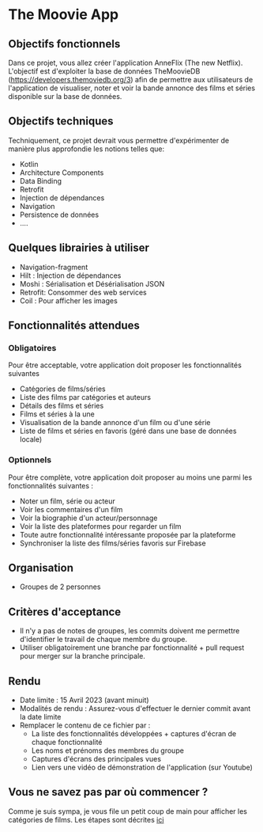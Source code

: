 # The Moovie App

## Objectifs fonctionnels
Dans ce projet, vous allez créer l'application AnneFlix (The new Netflix).
L'objectif est d'exploiter la base de données TheMoovieDB (https://developers.themoviedb.org/3) afin de permettre aux utilisateurs de l'application de visualiser, noter et voir la bande annonce des films et séries disponible sur la base de données.

## Objectifs techniques
Techniquement, ce projet devrait vous permettre d'expérimenter de manière plus approfondie les notions telles que:
- Kotlin
- Architecture Components
- Data Binding
- Retrofit
- Injection de dépendances
- Navigation
- Persistence de données
- ....

## Quelques librairies à utiliser
- Navigation-fragment
- Hilt : Injection de dépendances
- Moshi : Sérialisation et Désérialisation JSON
- Retrofit: Consommer des web services
- Coil : Pour afficher les images

## Fonctionnalités attendues
### Obligatoires
Pour être acceptable, votre application doit proposer les fonctionnalités suivantes
- Catégories de films/séries
- Liste des films par catégories et auteurs
- Détails des films et séries
- Films et séries à la une
- Visualisation de la bande annonce d'un film ou d'une série
- Liste de films et séries en favoris (géré dans une base de données locale)

### Optionnels
Pour être complète, votre application doit proposer au moins une parmi les fonctionnalités suivantes :
- Noter un film, série ou acteur
- Voir les commentaires d'un film
- Voir la biographie d'un acteur/personnage
- Voir la liste des plateformes pour regarder un film
- Toute autre fonctionnalité intéressante proposée par la plateforme
- Synchroniser la liste des films/séries favoris sur Firebase


## Organisation
- Groupes de 2 personnes

## Critères d'acceptance
- Il n'y a pas de notes de groupes, les commits doivent me permettre d'identifier le travail de chaque membre du groupe.
- Utiliser obligatoirement une branche par fonctionnalité + pull request pour merger sur la branche principale.

## Rendu
- Date limite : 15 Avril 2023 (avant minuit)
- Modalités de rendu : Assurez-vous d'effectuer le dernier commit avant la date limite
- Remplacer le contenu de ce fichier par :
  - La liste des fonctionnalités développées + captures d'écran de chaque fonctionnalité
  - Les noms et prénoms des membres du groupe
  - Captures d'écrans des principales vues
  - Lien vers une vidéo de démonstration de l'application (sur Youtube)


## Vous ne savez pas par où commencer ?
Comme je suis sympa, je vous file un petit coup de main pour afficher les catégories de films.
Les étapes sont décrites [ici](https://github.com/eamosse/the-movie-app/blob/master/home_tuto.md)
